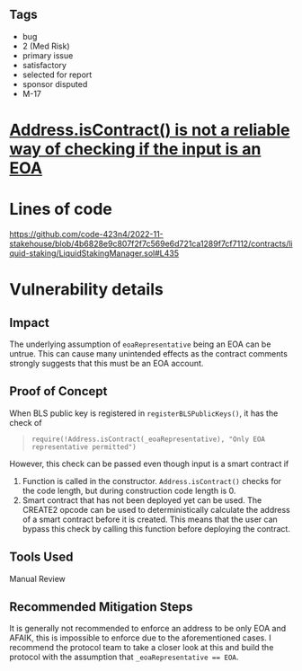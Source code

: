 ## Tags

- bug
- 2 (Med Risk)
- primary issue
- satisfactory
- selected for report
- sponsor disputed
- M-17

# [Address.isContract() is not a reliable way of checking if the input is an EOA](https://github.com/code-423n4/2022-11-stakehouse-findings/issues/189) 

# Lines of code

https://github.com/code-423n4/2022-11-stakehouse/blob/4b6828e9c807f2f7c569e6d721ca1289f7cf7112/contracts/liquid-staking/LiquidStakingManager.sol#L435


# Vulnerability details

## Impact
The underlying assumption of `eoaRepresentative` being an EOA can be untrue. This can cause many unintended effects as the contract comments strongly suggests that this must be an EOA account.

## Proof of Concept
When BLS public key is registered in `registerBLSPublicKeys()`, it has the check of 
> `require(!Address.isContract(_eoaRepresentative), "Only EOA representative permitted")`

However, this check can be passed even though input is a smart contract if
1. Function is called in the constructor. `Address.isContract()` checks for the code length, but during construction code length is 0.
2. Smart contract that has not been deployed yet can be used. The CREATE2 opcode can be used to deterministically calculate the address of a smart contract before it is created. This means that the user can bypass this check by calling this function before deploying the contract.

## Tools Used
Manual Review

## Recommended Mitigation Steps
It is generally not recommended to enforce an address to be only EOA and AFAIK, this is impossible to enforce due to the aforementioned cases. I recommend the protocol team to take a closer look at this and build the protocol with the assumption that `_eoaRepresentative == EOA`.